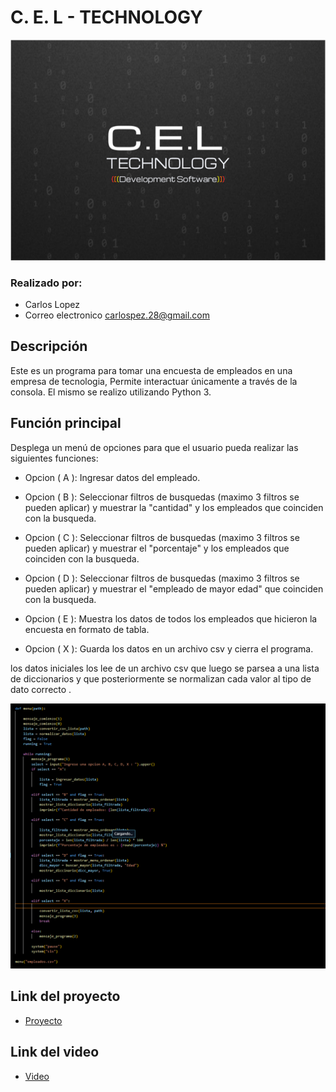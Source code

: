 # C. E. L - TECHNOLOGY

![logo](Image_md/logo_ancho.png)

### Realizado por:
- Carlos Lopez 
- Correo electronico carlospez.28@gmail.com

## Descripción
Este es un programa para tomar una encuesta de empleados en una empresa de tecnologia, Permite interactuar únicamente a través de la consola. El mismo se realizo utilizando Python 3.

## Función principal
Desplega un menú de opciones para que el usuario pueda realizar las siguientes funciones:   
- Opcion  ( A ): Ingresar datos del empleado. 

- Opcion ( B ): Seleccionar filtros de busquedas (maximo 3 filtros se pueden aplicar) y muestrar la "cantidad" y los  empleados que coinciden con la busqueda.  

- Opcion ( C ): Seleccionar filtros de busquedas (maximo 3 filtros se pueden aplicar) y muestrar el "porcentaje" y los  empleados que coinciden con la busqueda.

- Opcion ( D ): Seleccionar filtros de busquedas (maximo 3 filtros se pueden aplicar) y muestrar el "empleado de mayor edad" que coinciden con la busqueda.

- Opcion ( E ): Muestra los datos de todos los empleados que hicieron la encuesta en formato de tabla.

- Opcion ( X ): Guarda los datos en un archivo csv y cierra el programa.
 
los datos iniciales los lee de un archivo csv que luego se parsea a una lista de diccionarios y que posteriormente se normalizan cada valor al tipo de dato correcto .

![imagen del menu](Image_md/funcion_menu_cel.png)


## Link del proyecto
- [Proyecto](https://github.com/carlosgithub1506/C.E.L-TECHNOLOGIES)

## Link del video
- [Video](---)
